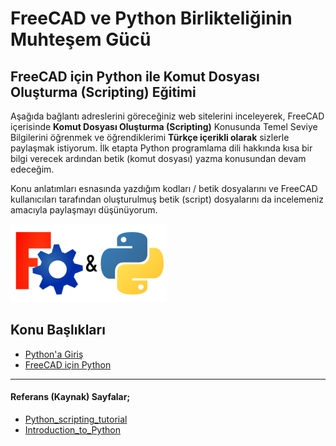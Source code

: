 # FreeCAD ve Python Birlikteliğinin Muhteşem Gücü

## FreeCAD için Python ile Komut Dosyası Oluşturma (Scripting) Eğitimi

Aşağıda bağlantı adreslerini göreceğiniz web sitelerini inceleyerek, FreeCAD içerisinde **Komut Dosyası Oluşturma (Scripting)** Konusunda Temel Seviye Bilgilerini öğrenmek ve öğrendiklerimi **Türkçe içerikli olarak** sizlerle paylaşmak istiyorum. İlk etapta Python programlama dili hakkında kısa bir bilgi verecek ardından betik (komut dosyası) yazma konusundan devam edeceğim.

Konu anlatımları esnasında yazdığım kodları / betik dosyalarını ve FreeCAD kullanıcıları tarafından oluşturulmuş betik (script) dosyalarını da incelemeniz amacıyla paylaşmayı düşünüyorum.


![FreeCAD_Python](/FreeCAD/img/FreeCAD_Python.png)

## Konu Başlıkları
+ [Python'a Giriş](FreeCAD/02%20Python'a%20Giris.html)
+ [FreeCAD için Python](FreeCAD/03%20Python%20Komut%20Dosyası%20Oluşturma.html)

___

#### Referans (Kaynak) Sayfalar;
+ [Python_scripting_tutorial](https://wiki.freecadweb.org/Python_scripting_tutorial)
+ [Introduction_to_Python](https://wiki.freecadweb.org/Introduction_to_Python)
